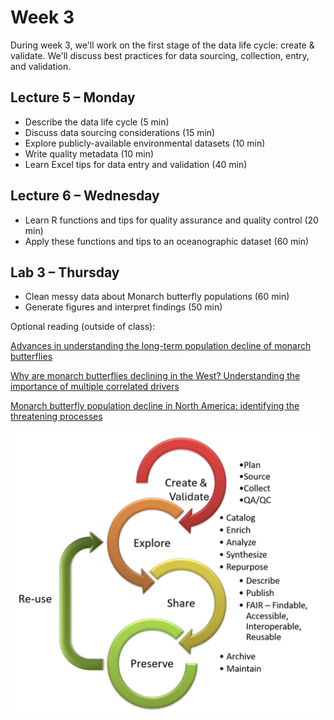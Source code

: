 # Week 3
During week 3, we'll work on the first stage of the data life cycle: create & validate. We'll discuss best practices for data sourcing, collection, entry, and validation.

## Lecture 5 – Monday
- Describe the data life cycle (5 min)
- Discuss data sourcing considerations (15 min)
- Explore publicly-available environmental datasets (10 min)
- Write quality metadata (10 min)
- Learn Excel tips for data entry and validation (40 min)

## Lecture 6 – Wednesday
- Learn R functions and tips for quality assurance and quality control (20 min)
- Apply these functions and tips to an oceanographic dataset (60 min)

## Lab 3 – Thursday
- Clean messy data about Monarch butterfly populations (60 min)
- Generate figures and interpret findings (50 min)

Optional reading (outside of class):

[Advances in understanding the long-term population decline of monarch butterflies](https://github.com/Analytical-Workflows-for-Earth-Science/Sp2025/blob/main/Readings/Agrawal%20-%202019%20-%20Advances%20in%20understanding%20the%20long-term%20population.pdf)

[Why are monarch butterflies declining in the West? Understanding the importance of multiple correlated drivers](https://github.com/Analytical-Workflows-for-Earth-Science/Sp2025/blob/main/Readings/Crone%20et%20al.%20-%202019%20-%20Why%20are%20monarch%20butterflies%20declining%20in%20the%20West.pdf)

[Monarch butterfly population decline in North America: identifying the threatening processes](https://github.com/Analytical-Workflows-for-Earth-Science/Sp2025/blob/main/Readings/Thogmartin%20et%20al.%20-%202017%20-%20Monarch%20butterfly%20population%20decline%20in%20North%20Amer.pdf)

![Data Life Cycle](data_lifecycle_edit.png)
